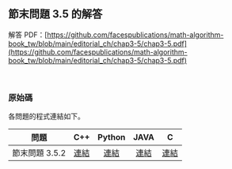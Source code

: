 ## 節末問題 3.5 的解答

解答 PDF：[https://github.com/facespublications/math-algorithm-book_tw/blob/main/editorial_ch/chap3-5/chap3-5.pdf](https://github.com/facespublications/math-algorithm-book_tw/blob/main/editorial_ch/chap3-5/chap3-5.pdf)

<br />

### 原始碼

各問題的程式連結如下。

| 問題 | C++ | Python | JAVA | C |
|:---:|:---:|:---:|:---:|:---:|
| 節末問題 3.5.2 | [連結](https://github.com/facespublications/math-algorithm-book_tw/blob/main/editorial_ch/chap3-5/prob3-5-2.cpp) | [連結](https://github.com/facespublications/math-algorithm-book_tw/blob/main/editorial_ch/chap3-5/prob3-5-2.py) | [連結](https://github.com/facespublications/math-algorithm-book_tw/blob/main/editorial_ch/chap3-5/prob3-5-2.java) | [連結](https://github.com/facespublications/math-algorithm-book_tw/blob/main/editorial_ch/chap3-5/prob3-5-2.c) |
